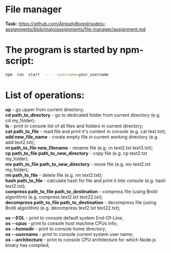 # File manager

**Task:** https://github.com/AlreadyBored/nodejs-assignments/blob/main/assignments/file-manager/assignment.md

# The program is started by npm-script:
```bash
npm  run  start  --  --username=your_username
```
# List of operations:  
 **up** -  go upper from current directory;  
 **cd path_to_directory** - go to dedicated folder from current directory (e.g. cd my_folder);  
 **ls** - print in console list of all files and folders in current directory;  
 **cat path_to_file** - read file and print it's content in console (e.g. cat text.txt);  
 **add new_file_name** - create empty file in current working directory (e.g. add text2.txt);  
 **rn path_to_file new_filename** - rename file (e.g. rn text2.txt text3.txt);  
 **cp path_to_file path_to_new_directory** - copy file (e.g. cp text2.txt my_folder);  
 **mv path_to_file path_to_new_directory** - move file (e.g. mv text2.txt my_folder);  
 **rm path_to_file** - delete file (e.g. rm text2.txt);  
 **hash path_to_file** - calculate hash for file and print it into console (e.g. hash text2.txt);  
 **compress path_to_file path_to_destination** - compress file (using Brotli algorithm) (e.g. compress text2.txt text22.txt);  
 **decompress path_to_file path_to_destination** - decompress file (using Brotli algorithm) (e.g. decompress text2.txt text22.txt);  

 **os --EOL** - print to console default system End-Of-Line;  
 **os --cpus** - print to console host machine CPUs info;  
 **os --homedir** - print to console home directory;  
 **os --username** - print to console current system user name;  
 **os --architecture** - print to console CPU architecture for which Node.js binary has compiled;  